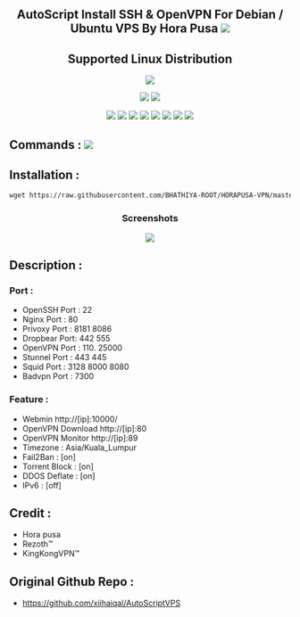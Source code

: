 <h2 align="center">AutoScript Install SSH & OpenVPN For Debian / Ubuntu VPS By Hora Pusa <img src="https://img.shields.io/badge/Version-2.0.4-blue.svg"></h2>


<h2 align="center"> Supported Linux Distribution</h2>
<p align="center"><img src="https://www.debian.org/logos/openlogo.svg"></p>
<p align="center"><img src="https://img.shields.io/static/v1?style=for-the-badge&logo=debian&label=Debian%209&message=Stretch&color=red"> <img src="https://img.shields.io/static/v1?style=for-the-badge&logo=debian&label=Debian%2010&message=Buster&color=red"></p>

<p align="center"><img src="https://img.shields.io/badge/Service-OpenSSH-success.svg">  <img src="https://img.shields.io/badge/Service-Dropbear-success.svg">  <img src="https://img.shields.io/badge/Service-BadVPN-success.svg">  <img src="https://img.shields.io/badge/Service-Stunnel-success.svg">  <img src="https://img.shields.io/badge/Service-OpenVPN-success.svg">  <img src="https://img.shields.io/badge/Service-Squid3-success.svg">  <img   src="https://img.shields.io/badge/Service-Webmin-success.svg">   <img src="https://img.shields.io/badge/Service-Privoxy-green.svg">  


## Commands : <img src="https://img.shields.io/static/v1?style=for-the-badge&logo=powershell&label=Shell&message=Bash%20Script&color=lightgray">


## Installation :

  ```html
wget https://raw.githubusercontent.com/BHATHIYA-ROOT/HORAPUSA-VPN/master/Auto_Script && chmod +x AutoScript && ./AutoScript
  ```
<h3 align="center">Screenshots</h3>
<p align="center">
<img src="https://github.com/BHATHIYA-ROOT/HORAPUSA-VPN/blob/main/Snapshots/image.png?raw=true">
   </p>
   


## Description :

### Port :
* OpenSSH Port : 22
* Nginx Port   : 80
* Privoxy Port : 8181 8086
* Dropbear Port: 442 555
* OpenVPN Port : 110. 25000
* Stunnel Port : 443 445
* Squid  Port  : 3128 8000 8080
* Badvpn Port  : 7300

### Feature : 
* Webmin http://[ip]:10000/
* OpenVPN Download http://[ip]:80
* OpenVPN Monitor http://[ip]:89
* Timezone : Asia/Kuala_Lumpur
* Fail2Ban : [on]
* Torrent Block : [on]
* DDOS Deflate   : [on]
* IPv6     : [off]

## Credit :
* Hora pusa
* Rezoth™
* KingKongVPN™

## Original Github Repo :
* https://github.com/xiihaiqal/AutoScriptVPS
